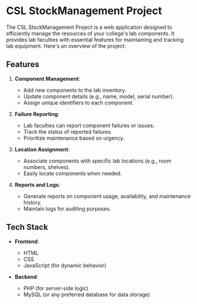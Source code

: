 # CSL StockManagement Project

The CSL StockManagement Project is a web application designed to efficiently manage the resources of your college's lab components. It provides lab faculties with essential features for maintaining and tracking lab equipment. Here's an overview of the project:

## Features

1. **Component Management**:
   - Add new components to the lab inventory.
   - Update component details (e.g., name, model, serial number).
   - Assign unique identifiers to each component.

2. **Failure Reporting**:
   - Lab faculties can report component failures or issues.
   - Track the status of reported failures.
   - Prioritize maintenance based on urgency.

3. **Location Assignment**:
   - Associate components with specific lab locations (e.g., room numbers, shelves).
   - Easily locate components when needed.

4. **Reports and Logs**:
   - Generate reports on component usage, availability, and maintenance history.
   - Maintain logs for auditing purposes.

## Tech Stack

- **Frontend**:
  - HTML
  - CSS
  - JavaScript (for dynamic behavior)

- **Backend**:
  - PHP (for server-side logic)
  - MySQL (or any preferred database for data storage)

